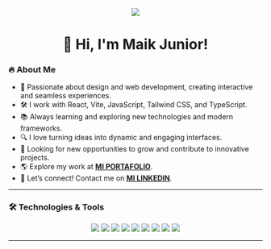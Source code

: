 <p align="center">
<img src="https://github.com/7oSkaaa/7oSkaaa/blob/main/Images/about_me.gif?raw=true"> 
<h1 align="center">👋 Hi, I'm Maik Junior!</h1>
</p>

### 🔥 About Me

- 🎨 Passionate about design and web development, creating interactive and seamless experiences.
- 🛠️ I work with React, Vite, JavaScript, Tailwind CSS, and TypeScript.
- 📚 Always learning and exploring new technologies and modern frameworks.
- 🔍 I love turning ideas into dynamic and engaging interfaces.
- 🎯 Looking for new opportunities to grow and contribute to innovative projects.  
- 🌎 Explore my work at [**MI PORTAFOLIO**](TU_LINK_PORTAFOLIO).  
- 📩 Let’s connect! Contact me on [**MI LINKEDIN**](https://github.com/MaikJUNIO).  

---

### 🛠️ Technologies & Tools
<p align="center">
  <img src="https://img.shields.io/badge/HTML5-%23E34F26.svg?style=for-the-badge&logo=html5&logoColor=white" />
  <img src="https://img.shields.io/badge/CSS3-%231572B6.svg?style=for-the-badge&logo=css3&logoColor=white" />
  <img src="https://img.shields.io/badge/JavaScript-%23F7DF1E.svg?style=for-the-badge&logo=javascript&logoColor=black" />
  <img src="https://img.shields.io/badge/React-%2361DAFB.svg?style=for-the-badge&logo=react&logoColor=black" />
  <img src="https://img.shields.io/badge/Vite-%23646CFF.svg?style=for-the-badge&logo=vite&logoColor=white" />
  <img src="https://img.shields.io/badge/TailwindCSS-%2306B6D4.svg?style=for-the-badge&logo=tailwindcss&logoColor=white" />
  <img src="https://img.shields.io/badge/TypeScript-%23007ACC.svg?style=for-the-badge&logo=typescript&logoColor=white" />
  <img src="https://img.shields.io/badge/Node.js-%23339933.svg?style=for-the-badge&logo=node.js&logoColor=white" />
  <img src="https://img.shields.io/badge/Git-%23F05033.svg?style=for-the-badge&logo=git&logoColor=white" />
</p>

---
<!--
## 📂 My Repositories  

---

<table>
  <tr>
    <td>
      <a href="URL_DEL_REPO_1"><strong>📌 Nombre_Proyecto_1</strong></a>
      <br>
      Descripción breve del proyecto.
      <br>
      <img src="https://img.shields.io/badge/-JavaScript-yellow?style=flat-square&logo=javascript">
      <img src="https://img.shields.io/github/stars/TU_USUARIO/NOMBRE_REPO?style=social">
      <img src="https://img.shields.io/github/forks/TU_USUARIO/NOMBRE_REPO?style=social">
    </td>
    <td>
      <a href="URL_DEL_REPO_2"><strong>📌 Nombre_Proyecto_2</strong></a>
      <br>
      Descripción breve del proyecto.
      <br>
      <img src="https://img.shields.io/badge/-React-blue?style=flat-square&logo=react">
      <img src="https://img.shields.io/github/stars/TU_USUARIO/NOMBRE_REPO?style=social">
      <img src="https://img.shields.io/github/forks/TU_USUARIO/NOMBRE_REPO?style=social">
    </td>
  </tr>

  <tr>
    <td>
      <a href="URL_DEL_REPO_3"><strong>📌 Nombre_Proyecto_3</strong></a>
      <br>
      Descripción breve del proyecto.
      <br>
      <img src="https://img.shields.io/badge/-Node.js-green?style=flat-square&logo=node.js">
      <img src="https://img.shields.io/github/stars/TU_USUARIO/NOMBRE_REPO?style=social">
      <img src="https://img.shields.io/github/forks/TU_USUARIO/NOMBRE_REPO?style=social">
    </td>
    <td>
      <a href="URL_DEL_REPO_4"><strong>📌 Nombre_Proyecto_4</strong></a>
      <br>
      Descripción breve del proyecto.
      <br>
      <img src="https://img.shields.io/badge/-TailwindCSS-teal?style=flat-square&logo=tailwindcss">
      <img src="https://img.shields.io/github/stars/TU_USUARIO/NOMBRE_REPO?style=social">
      <img src="https://img.shields.io/github/forks/TU_USUARIO/NOMBRE_REPO?style=social">
    </td>
  </tr>
</table>
-->





